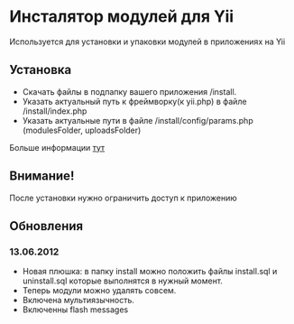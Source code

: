 # Инсталятор модулей для Yii

Используется для установки и упаковки модулей в приложениях на Yii

## Установка

* Скачать файлы в подпапку вашего приложения /install. 
* Указать актуальный путь к фреймворку(к yii.php) в файле /install/index.php
* Указать актуальные пути в файле /install/config/params.php (modulesFolder, uploadsFolder)

Больше информации [тут](http://tvorzasp.com/instalyator-modulei-dlya-yii)

## Внимание!

После установки нужно ограничить доступ к приложению

## Обновления

### 13.06.2012

* Новая плюшка: в папку install можно положить файлы install.sql и uninstall.sql которые выполнятся в нужный момент. 
* Теперь модули можно удалять совсем. 
* Включена мультиязычность. 
* Включенны flash messages
